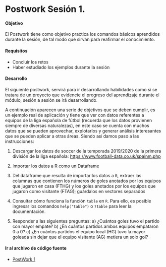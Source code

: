 # Postwork Sesión 1.

#### Objetivo

El Postwork tiene como objetivo practica los comandos básicos aprendidos durante la sesión, de tal modo que sirvan para reafirmar el conocimiento. 


#### Requisitos
- Concluir los retos
- Haber estudiado los ejemplos durante la sesión

#### Desarrollo

El siguiente postwork, servirá para ir desarrollando habilidades como si se tratara de un proyecto que evidencie el progreso del aprendizaje durante el módulo, sesión a sesión se irá desarrollando.

A continuación aparecen una serie de objetivos que se deben cumplir, es un ejemplo real de aplicación y tiene que ver con datos referentes a equipos de la liga española de fútbol (recuerda que los datos provienen siempre de diversas naturalezas), en este caso se cuenta con muchos datos que se pueden aprovechar, explotarlos y generar análisis interesantes que se pueden aplicar a otras áreas. Siendo así damos paso a las instrucciones: 

1. Descargar los datos de soccer de la temporada 2019/2020 de la primera división de la liga española: https://www.football-data.co.uk/spainm.php

3. Importar los datos a R como un Dataframe

2. Del dataframe que resulta de importar los datos a `R`, extraer las columnas que contienen los números de goles anotados por los equipos que jugaron en casa (FTHG) y los goles anotados por los equipos que jugaron como visitante (FTAG); guárdalos en vectores separados

3. Consultar cómo funciona la función `table` en `R`. Para ello, es posible ingresar los comandos `help("table")` o `?table` para leer la documentación.
 
4. Responder a las siguientes preguntas:
  a) ¿Cuántos goles tuvo el partido con mayor empate?
  b) ¿En cuántos partidos ambos equipos empataron 0 a 0?
  c) ¿En cuántos partidos el equipo local (HG) tuvo la mayor goleada sin dejar que el equipo visitante (AG) metiera un solo gol?
 
#### Ir al archivo de código fuente
- [PostWork 1](src/PostWork1.R)
